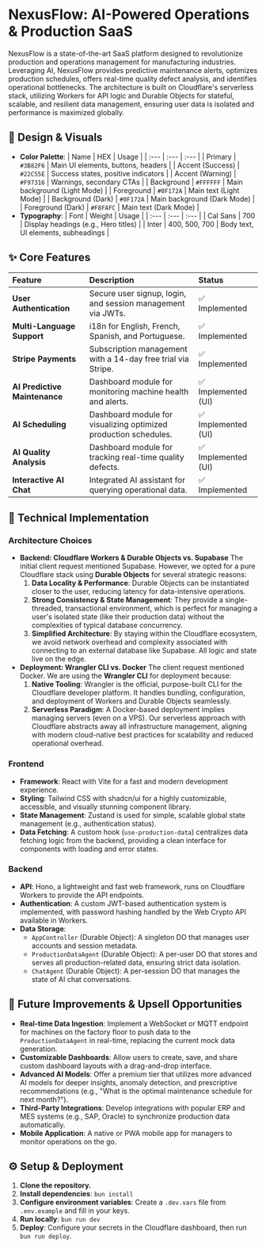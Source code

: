 # NexusFlow: AI-Powered Operations & Production SaaS
NexusFlow is a state-of-the-art SaaS platform designed to revolutionize production and operations management for manufacturing industries. Leveraging AI, NexusFlow provides predictive maintenance alerts, optimizes production schedules, offers real-time quality defect analysis, and identifies operational bottlenecks.
The architecture is built on Cloudflare's serverless stack, utilizing Workers for API logic and Durable Objects for stateful, scalable, and resilient data management, ensuring user data is isolated and performance is maximized globally.
## 🎨 Design & Visuals
-   **Color Palette**:
    | Name | HEX | Usage |
    | :--- | :--- | :--- |
    | Primary | `#3B82F6` | Main UI elements, buttons, headers |
    | Accent (Success) | `#22C55E` | Success states, positive indicators |
    | Accent (Warning) | `#F97316` | Warnings, secondary CTAs |
    | Background | `#FFFFFF` | Main background (Light Mode) |
    | Foreground | `#0F172A` | Main text (Light Mode) |
    | Background (Dark) | `#0F172A` | Main background (Dark Mode) |
    | Foreground (Dark) | `#F8FAFC` | Main text (Dark Mode) |
-   **Typography**:
    | Font | Weight | Usage |
    | :--- | :--- | :--- |
    | Cal Sans | 700 | Display headings (e.g., Hero titles) |
    | Inter | 400, 500, 700 | Body text, UI elements, subheadings |
## ✨ Core Features
| Feature | Description | Status |
| :--- | :--- | :--- |
| **User Authentication** | Secure user signup, login, and session management via JWTs. | ✅ Implemented |
| **Multi-Language Support** | i18n for English, French, Spanish, and Portuguese. | ✅ Implemented |
| **Stripe Payments** | Subscription management with a 14-day free trial via Stripe. | ✅ Implemented |
| **AI Predictive Maintenance** | Dashboard module for monitoring machine health and alerts. | ✅ Implemented (UI) |
| **AI Scheduling** | Dashboard module for visualizing optimized production schedules. | ✅ Implemented (UI) |
| **AI Quality Analysis** | Dashboard module for tracking real-time quality defects. | ✅ Implemented (UI) |
| **Interactive AI Chat** | Integrated AI assistant for querying operational data. | ✅ Implemented |
## 🚀 Technical Implementation
### Architecture Choices
-   **Backend: Cloudflare Workers & Durable Objects vs. Supabase**
    The initial client request mentioned Supabase. However, we opted for a pure Cloudflare stack using **Durable Objects** for several strategic reasons:
    1.  **Data Locality & Performance**: Durable Objects can be instantiated closer to the user, reducing latency for data-intensive operations.
    2.  **Strong Consistency & State Management**: They provide a single-threaded, transactional environment, which is perfect for managing a user's isolated state (like their production data) without the complexities of typical database concurrency.
    3.  **Simplified Architecture**: By staying within the Cloudflare ecosystem, we avoid network overhead and complexity associated with connecting to an external database like Supabase. All logic and state live on the edge.
-   **Deployment: Wrangler CLI vs. Docker**
    The client request mentioned Docker. We are using the **Wrangler CLI** for deployment because:
    1.  **Native Tooling**: Wrangler is the official, purpose-built CLI for the Cloudflare developer platform. It handles bundling, configuration, and deployment of Workers and Durable Objects seamlessly.
    2.  **Serverless Paradigm**: A Docker-based deployment implies managing servers (even on a VPS). Our serverless approach with Cloudflare abstracts away all infrastructure management, aligning with modern cloud-native best practices for scalability and reduced operational overhead.
### Frontend
-   **Framework**: React with Vite for a fast and modern development experience.
-   **Styling**: Tailwind CSS with shadcn/ui for a highly customizable, accessible, and visually stunning component library.
-   **State Management**: Zustand is used for simple, scalable global state management (e.g., authentication status).
-   **Data Fetching**: A custom hook (`use-production-data`) centralizes data fetching logic from the backend, providing a clean interface for components with loading and error states.
### Backend
-   **API**: Hono, a lightweight and fast web framework, runs on Cloudflare Workers to provide the API endpoints.
-   **Authentication**: A custom JWT-based authentication system is implemented, with password hashing handled by the Web Crypto API available in Workers.
-   **Data Storage**:
    -   `AppController` (Durable Object): A singleton DO that manages user accounts and session metadata.
    -   `ProductionDataAgent` (Durable Object): A per-user DO that stores and serves all production-related data, ensuring strict data isolation.
    -   `ChatAgent` (Durable Object): A per-session DO that manages the state of AI chat conversations.
## 🔮 Future Improvements & Upsell Opportunities
-   **Real-time Data Ingestion**: Implement a WebSocket or MQTT endpoint for machines on the factory floor to push data to the `ProductionDataAgent` in real-time, replacing the current mock data generation.
-   **Customizable Dashboards**: Allow users to create, save, and share custom dashboard layouts with a drag-and-drop interface.
-   **Advanced AI Models**: Offer a premium tier that utilizes more advanced AI models for deeper insights, anomaly detection, and prescriptive recommendations (e.g., "What is the optimal maintenance schedule for next month?").
-   **Third-Party Integrations**: Develop integrations with popular ERP and MES systems (e.g., SAP, Oracle) to synchronize production data automatically.
-   **Mobile Application**: A native or PWA mobile app for managers to monitor operations on the go.
## ⚙️ Setup & Deployment
1.  **Clone the repository.**
2.  **Install dependencies**: `bun install`
3.  **Configure environment variables**: Create a `.dev.vars` file from `.env.example` and fill in your keys.
4.  **Run locally**: `bun run dev`
5.  **Deploy**: Configure your secrets in the Cloudflare dashboard, then run `bun run deploy`.